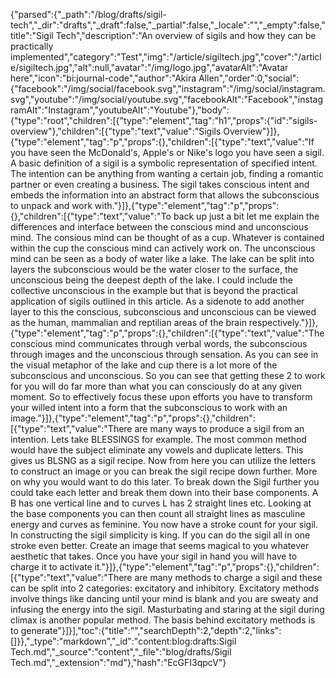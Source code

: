 {"parsed":{"_path":"/blog/drafts/sigil-tech","_dir":"drafts","_draft":false,"_partial":false,"_locale":"","_empty":false,"title":"Sigil Tech","description":"An overview of sigils and how they can be practically implemented","category":"Test","img":"/article/sigiltech.jpg","cover":"/article/sigiltech.jpg","alt":null,"avatar":"/img/logo.jpg","avatarAlt":"Avatar here","icon":"bi:journal-code","author":"Akira Allen","order":0,"social":{"facebook":"/img/social/facebook.svg","instagram":"/img/social/instagram.svg","youtube":"/img/social/youtube.svg","facebookAlt":"Facebook","instagramAlt":"Instagram","youtubeAlt":"Youtube"},"body":{"type":"root","children":[{"type":"element","tag":"h1","props":{"id":"sigils-overview"},"children":[{"type":"text","value":"Sigils Overview"}]},{"type":"element","tag":"p","props":{},"children":[{"type":"text","value":"If you have seen the McDonald's, Apple's or Nike's logo you have seen a sigil. A basic definition of a sigil is a symbolic representation of specified intent. The intention can be anything from wanting a certain job, finding a romantic partner or even creating a business. The sigil takes conscious intent and embeds the information into an abstract form that allows the subconscious to unpack and work with."}]},{"type":"element","tag":"p","props":{},"children":[{"type":"text","value":"To back up just a bit let me explain the differences and interface between the conscious mind and unconscious mind. The consious mind can be thought of as a cup. Whatever is contained within the cup the conscious mind can actively work on. The unconscious mind can be seen as a body of water like a lake. The lake can be split into layers the subconscious would be the water closer to the surface, the unconscious being the deepest depth of the lake. I could include the collective unconscious in the example but that is beyond the practical application of sigils outlined in this article. As a sidenote to add another layer to this the conscious, subconscious and unconscious can be viewed as the human, mammalian and reptilian areas of the brain respectively."}]},{"type":"element","tag":"p","props":{},"children":[{"type":"text","value":"The conscious mind communicates through verbal words, the subconscious through images and the unconscious through sensation. As you can see in the visual metaphor of the lake and cup there is a lot more of the subconscious and unconscious. So you can see that getting these 2 to work for you will do far more than what you can consciously do at any given moment. So to effectively focus these upon efforts you have to transform your willed intent into a form that the subconscious to work with an image."}]},{"type":"element","tag":"p","props":{},"children":[{"type":"text","value":"There are many ways to produce a sigil from an intention. Lets take BLESSINGS for example. The most common method would have the subject eliminate any vowels and duplicate letters. This gives us BLSNG as a sigil recipe. Now from here you can utilize the letters to construct an image or you can break the sigil recipe down further. More on why you would want to do this later. To break down the Sigil further you could take each letter and break them down into their base components. A B has one vertical line and to curves L has 2 straight lines etc. Looking at the base components you can then count all straight lines as masculine energy and curves as feminine. You now have a stroke count for your sigil. In constructing the sigil simplicity is king. If you can do the sigil all in one stroke even better. Create an image that seems magical to you whatever aesthetic that takes. Once you have your sigil in hand you will have to charge it to activate it."}]},{"type":"element","tag":"p","props":{},"children":[{"type":"text","value":"There are many methods to charge a sigil and these can be split into 2 categories: excitatory and inhibitory. Excitatory methods involve things like dancing until your mind is blank and you are sweaty and infusing the energy into the sigil. Masturbating and staring at the sigil during climax is another popular method. The basis behind excitatory methods is to generate"}]}],"toc":{"title":"","searchDepth":2,"depth":2,"links":[]}},"_type":"markdown","_id":"content:blog:drafts:Sigil Tech.md","_source":"content","_file":"blog/drafts/Sigil Tech.md","_extension":"md"},"hash":"EcGFI3qpcV"}